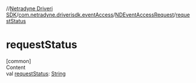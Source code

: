 //[Netradyne Driveri SDK](../../index.md)/[com.netradyne.driverisdk.eventAccess](../index.md)/[NDEventAccessRequest](index.md)/[requestStatus](request-status.md)



# requestStatus  
[common]  
Content  
val [requestStatus](request-status.md): [String](https://kotlinlang.org/api/latest/jvm/stdlib/kotlin/-string/index.html)  



